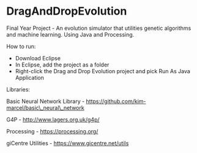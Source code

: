 # DragAndDropEvolution
Final Year Project - An evolution simulator that utilities genetic algorithms and machine learning. Using Java and Processing.

How to run:
* Download Eclipse
* In Eclipse, add the project as a folder
* Right-click the Drag and Drop Evolution project and pick Run As Java Application

Libraries:

Basic Neural Network Library - https://github.com/kim-marcel/basic\_neural\_network

G4P - http://www.lagers.org.uk/g4p/

Processing - https://processing.org/

giCentre Utilities - https://www.gicentre.net/utils
